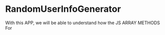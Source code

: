 # RandomUserInfoGenerator
With this APP, we will be able to understand  how the JS ARRAY METHODS For